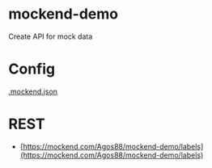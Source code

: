 # mockend-demo
Create API for mock data

# Config
[.mockend.json](https://github.com/mockend/demo/blob/main/.mockend.json "Link")

# REST
- [https://mockend.com/Agos88/mockend-demo/labels](https://mockend.com/Agos88/mockend-demo/labels)
